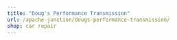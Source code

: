 ```yaml
---
title: "Doug's Performance Transmission"
url: /apache-junction/dougs-performance-transmission/
shop: car repair
---
```

